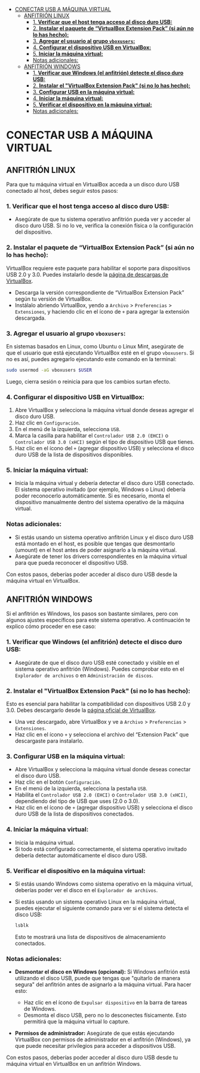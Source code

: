 - [CONECTAR USB A MÁQUINA VIRTUAL](#conectar-usb-a-máquina-virtual)
  - [ANFITRIÓN LINUX](#anfitrión-linux)
    - [1. **Verificar que el host tenga acceso al disco duro USB:**](#1-verificar-que-el-host-tenga-acceso-al-disco-duro-usb)
    - [2. **Instalar el paquete de “VirtualBox Extension Pack” (si aún no lo has hecho):**](#2-instalar-el-paquete-de-virtualbox-extension-pack-si-aún-no-lo-has-hecho)
    - [3. **Agregar el usuario al grupo `vboxusers`:**](#3-agregar-el-usuario-al-grupo-vboxusers)
    - [4. **Configurar el dispositivo USB en VirtualBox:**](#4-configurar-el-dispositivo-usb-en-virtualbox)
    - [5. **Iniciar la máquina virtual:**](#5-iniciar-la-máquina-virtual)
    - [Notas adicionales:](#notas-adicionales)
  - [ANFITRIÓN WINDOWS](#anfitrión-windows)
    - [1. **Verificar que Windows (el anfitrión) detecte el disco duro USB:**](#1-verificar-que-windows-el-anfitrión-detecte-el-disco-duro-usb)
    - [2. **Instalar el "VirtualBox Extension Pack" (si no lo has hecho):**](#2-instalar-el-virtualbox-extension-pack-si-no-lo-has-hecho)
    - [3. **Configurar USB en la máquina virtual:**](#3-configurar-usb-en-la-máquina-virtual)
    - [4. **Iniciar la máquina virtual:**](#4-iniciar-la-máquina-virtual)
    - [5. **Verificar el dispositivo en la máquina virtual:**](#5-verificar-el-dispositivo-en-la-máquina-virtual)
    - [Notas adicionales:](#notas-adicionales-1)

# CONECTAR USB A MÁQUINA VIRTUAL

## ANFITRIÓN LINUX

Para que tu máquina virtual en VirtualBox acceda a un disco duro USB conectado al host, debes seguir estos pasos:

### 1. **Verificar que el host tenga acceso al disco duro USB:**
   - Asegúrate de que tu sistema operativo anfitrión pueda ver y acceder al disco duro USB. Si no lo ve, verifica la conexión física o la configuración del dispositivo.

### 2. **Instalar el paquete de “VirtualBox Extension Pack” (si aún no lo has hecho):**
   VirtualBox requiere este paquete para habilitar el soporte para dispositivos USB 2.0 y 3.0. Puedes instalarlo desde la [página de descargas de VirtualBox](https://www.virtualbox.org/wiki/Downloads).

   - Descarga la versión correspondiente de “VirtualBox Extension Pack” según tu versión de VirtualBox.
   - Instálalo abriendo VirtualBox, yendo a `Archivo` > `Preferencias` > `Extensiones`, y haciendo clic en el ícono de `+` para agregar la extensión descargada.

### 3. **Agregar el usuario al grupo `vboxusers`:**
   En sistemas basados en Linux, como Ubuntu o Linux Mint, asegúrate de que el usuario que está ejecutando VirtualBox esté en el grupo `vboxusers`. Si no es así, puedes agregarlo ejecutando este comando en la terminal:

   ```bash
   sudo usermod -aG vboxusers $USER
   ```

   Luego, cierra sesión o reinicia para que los cambios surtan efecto.

### 4. **Configurar el dispositivo USB en VirtualBox:**
   1. Abre VirtualBox y selecciona la máquina virtual donde deseas agregar el disco duro USB.
   2. Haz clic en `Configuración`.
   3. En el menú de la izquierda, selecciona `USB`.
   4. Marca la casilla para habilitar el `Controlador USB 2.0 (EHCI)` o `Controlador USB 3.0 (xHCI)` según el tipo de dispositivo USB que tienes.
   5. Haz clic en el ícono del `+` (agregar dispositivo USB) y selecciona el disco duro USB de la lista de dispositivos disponibles.

### 5. **Iniciar la máquina virtual:**
   - Inicia la máquina virtual y debería detectar el disco duro USB conectado. El sistema operativo invitado (por ejemplo, Windows o Linux) debería poder reconocerlo automáticamente. Si es necesario, monta el dispositivo manualmente dentro del sistema operativo de la máquina virtual.

### Notas adicionales:
- Si estás usando un sistema operativo anfitrión Linux y el disco duro USB está montado en el host, es posible que tengas que desmontarlo (umount) en el host antes de poder asignarlo a la máquina virtual.
- Asegúrate de tener los drivers correspondientes en la máquina virtual para que pueda reconocer el dispositivo USB.

Con estos pasos, deberías poder acceder al disco duro USB desde la máquina virtual en VirtualBox.

## ANFITRIÓN WINDOWS

Si el anfitrión es Windows, los pasos son bastante similares, pero con algunos ajustes específicos para este sistema operativo. A continuación te explico cómo proceder en ese caso:

### 1. **Verificar que Windows (el anfitrión) detecte el disco duro USB:**
   - Asegúrate de que el disco duro USB esté conectado y visible en el sistema operativo anfitrión (Windows). Puedes comprobar esto en el `Explorador de archivos` o en `Administración de discos`.

### 2. **Instalar el "VirtualBox Extension Pack" (si no lo has hecho):**
   Esto es esencial para habilitar la compatibilidad con dispositivos USB 2.0 y 3.0. Debes descargarlo desde la [página oficial de VirtualBox](https://www.virtualbox.org/wiki/Downloads).

   - Una vez descargado, abre VirtualBox y ve a `Archivo` > `Preferencias` > `Extensiones`.
   - Haz clic en el ícono `+` y selecciona el archivo del “Extension Pack” que descargaste para instalarlo.

### 3. **Configurar USB en la máquina virtual:**
   - Abre VirtualBox y selecciona la máquina virtual donde deseas conectar el disco duro USB.
   - Haz clic en el botón `Configuración`.
   - En el menú de la izquierda, selecciona la pestaña `USB`.
   - Habilita el `Controlador USB 2.0 (EHCI)` o `Controlador USB 3.0 (xHCI)`, dependiendo del tipo de USB que uses (2.0 o 3.0).
   - Haz clic en el ícono de `+` (agregar dispositivo USB) y selecciona el disco duro USB de la lista de dispositivos conectados.

### 4. **Iniciar la máquina virtual:**
   - Inicia la máquina virtual.
   - Si todo está configurado correctamente, el sistema operativo invitado debería detectar automáticamente el disco duro USB. 

### 5. **Verificar el dispositivo en la máquina virtual:**
   - Si estás usando Windows como sistema operativo en la máquina virtual, deberías poder ver el disco en el `Explorador de archivos`.
   - Si estás usando un sistema operativo Linux en la máquina virtual, puedes ejecutar el siguiente comando para ver si el sistema detecta el disco USB:

     ```bash
     lsblk
     ```
     Esto te mostrará una lista de dispositivos de almacenamiento conectados.

### Notas adicionales:
- **Desmontar el disco en Windows (opcional):** Si Windows anfitrión está utilizando el disco USB, puede que tengas que "quitarlo de manera segura" del anfitrión antes de asignarlo a la máquina virtual. Para hacer esto:
   - Haz clic en el ícono de `Expulsar dispositivo` en la barra de tareas de Windows.
   - Desmonta el disco USB, pero no lo desconectes físicamente. Esto permitirá que la máquina virtual lo capture.
  
- **Permisos de administrador:** Asegúrate de que estás ejecutando VirtualBox con permisos de administrador en el anfitrión (Windows), ya que puede necesitar privilegios para acceder a dispositivos USB.

Con estos pasos, deberías poder acceder al disco duro USB desde tu máquina virtual en VirtualBox en un anfitrión Windows.